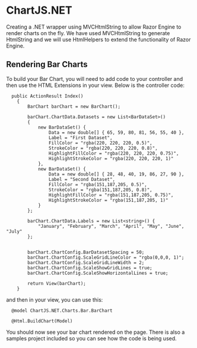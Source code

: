 # ChartJS.NET
Creating a .NET wrapper using MVCHtmlString to allow Razor Engine to render charts on the fly. We have used MVCHtmlString to generate HtmlString and we will use HtmlHelpers to extend the functionality of Razor Engine.

## Rendering Bar Charts
To build your Bar Chart, you will need to add code to your controller and then use the HTML Extensions in your view.  Below is the controller code:



      public ActionResult Index()
        {
            BarChart barChart = new BarChart();

            barChart.ChartData.Datasets = new List<BarDataSet>()
            {
                new BarDataSet() {
                    Data = new double[] { 65, 59, 80, 81, 56, 55, 40 },
                    Label = "First Dataset",
                    FillColor = "rgba(220, 220, 220, 0.5)",
                    StrokeColor = "rgba(220, 220, 220, 0.8)",
                    HighlightFillColor = "rgba(220, 220, 220, 0.75)",
                    HighlightStrokeColor = "rgba(220, 220, 220, 1)"
                },
                new BarDataSet() {
                    Data = new double[] { 28, 48, 40, 19, 86, 27, 90 },
                    Label = "Second Dataset",
                    FillColor = "rgba(151,187,205, 0.5)",
                    StrokeColor = "rgba(151,187,205, 0.8)",
                    HighlightFillColor = "rgba(151,187,205, 0.75)",
                    HighlightStrokeColor = "rgba(151,187,205, 1)"
                }
            };

            barChart.ChartData.Labels = new List<string>() {
                "January", "February", "March", "April", "May", "June", "July"
            };


            barChart.ChartConfig.BarDatasetSpacing = 50;
            barChart.ChartConfig.ScaleGridLineColor = "rgba(0,0,0, 1)";
            barChart.ChartConfig.ScaleGridLineWidth = 2;
            barChart.ChartConfig.ScaleShowGridLines = true;
            barChart.ChartConfig.ScaleShowHorizontalLines = true;

            return View(barChart);
        }
  
  
  and then in your view, you can use this:
  
      @model ChartJS.NET.Charts.Bar.BarChart
  
      @Html.BuildChart(Model)
  
  You should now see your bar chart rendered on the page.  There is also a samples project included so you can see how the code is being used.
